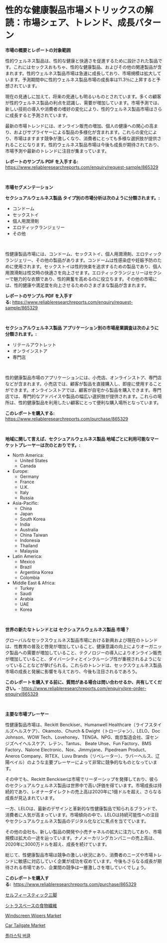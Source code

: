 <p><h1>性的な健康製品市場メトリックスの解読：市場シェア、トレンド、成長パターン</h1></p><p><strong>市場の概要とレポートの対象範囲</strong></p>
<p><p>性的ウェルネス製品は、性的な健康と快適さを促進するために設計された製品です。これにはセックスおもちゃ、性的な健康製品、およびその他の関連製品が含まれます。性的ウェルネス製品市場は急速に成長しており、市場規模は拡大しています。予測期間中に性的ウェルネス製品市場の成長率は11.3％に上昇すると予想されています。</p><p>現在の見通しに加えて、将来の見通しも明るいものとされています。多くの顧客が性的ウェルネス製品の利点を認識し、需要が増加しています。市場予測では、新しい技術の導入や消費者の嗜好の変化により、性的ウェルネス製品市場はさらに成長すると予測されています。</p><p>最新の市場トレンドには、オンライン販売の増加、個人の健康への関心の高まり、およびサプライヤーによる製品の多様化が含まれます。これらの変化により、市場はますます競争が激しくなり、消費者にとっても多様な選択肢が提供されることになります。性的ウェルネス製品市場は今後も成長が期待されており、市場予測や最新のトレンドに注目が集まっています。</p></p>
<p><strong>レポートのサンプル PDF を入手する:</strong> <a href="https://www.reliableresearchreports.com/enquiry/request-sample/865329">https://www.reliableresearchreports.com/enquiry/request-sample/865329</a></p>
<p>&nbsp;</p>
<p><strong>市場セグメンテーション</strong></p>
<p><strong>セクシュアルウェルネス製品 タイプ別の市場分析は次のように分類されます。:</strong></p>
<p><ul><li>コンドーム</li><li>セックストイ</li><li>個人用潤滑剤</li><li>エロティックランジェリー</li><li>その他</li></ul></p>
<p>&nbsp;</p>
<p><p>性健康製品市場には、コンドーム、セックストイ、個人用潤滑剤、エロティックランジェリー、その他の製品があります。コンドームは性感染症や妊娠予防のために使用されます。セックストイは性的快楽を追求するための製品であり、個人用潤滑剤は性交時の快適さを向上させます。エロティックランジェリーはセクシーで魅力的な衣類であり、性的興奮を高めるのに役立ちます。その他の市場には、性的健康や満足度を向上させるためのさまざまな製品が含まれます。</p></p>
<p><strong>レポートのサンプル PDF を入手する:</strong>&nbsp;<a href="https://www.reliableresearchreports.com/enquiry/request-sample/865329">https://www.reliableresearchreports.com/enquiry/request-sample/865329</a></p>
<p>&nbsp;</p>
<p><strong> セクシュアルウェルネス製品 アプリケーション別の市場産業調査は次のように分類されます。:</strong></p>
<p><ul><li>リテールアウトレット</li><li>オンラインストア</li><li>専門店</li></ul></p>
<p>&nbsp;</p>
<p><p>性的健康製品市場のアプリケーションには、小売店、オンラインストア、専門店などが含まれます。小売店では、顧客が製品を直接購入し、即座に使用することができます。オンラインストアでは、顧客が自宅から製品を購入できます。専門店では、専門的なアドバイスや製品の幅広い選択肢が提供されます。これらの場所は、性的健康製品を利用したい顧客にとって便利な購入場所となっています。</p></p>
<p><strong>このレポートを購入する:</strong>&nbsp; <a href="https://www.reliableresearchreports.com/purchase/865329">https://www.reliableresearchreports.com/purchase/865329</a></p>
<p>&nbsp;</p>
<p><strong>地域に関して言えば、セクシュアルウェルネス製品 地域ごとに利用可能なマーケットプレーヤーは次のとおりです。:</strong></p>
<p><ul>
    <li>
        North America:
        <ul>
            <li>United States</li>
            <li>Canada</li>
        </ul>
    </li>
    <li>
        Europe:
        <ul>
            <li>Germany</li>
            <li>France</li>
            <li>U.K.</li>
            <li>Italy</li>
            <li>Russia</li>
        </ul>
    </li>
    <li>
        Asia-Pacific:
        <ul>
            <li>China</li>
            <li>Japan</li>
            <li>South Korea</li>
            <li>India</li>
            <li>Australia</li>
            <li>China Taiwan</li>
            <li>Indonesia</li>
            <li>Thailand</li>
            <li>Malaysia</li>
        </ul>
    </li>
    <li>
        Latin America:
        <ul>
            <li>Mexico</li>
            <li>Brazil</li>
            <li>Argentina Korea</li>
            <li>Colombia</li>
        </ul>
    </li>
    <li>
        Middle East & Africa:
        <ul>
            <li>Turkey</li>
            <li>Saudi</li>
            <li>Arabia</li>
            <li>UAE</li>
            <li>Korea</li>
        </ul>
    </li>
    </ul></p>
<p>&nbsp;</p>
<p><strong>世界の新たなトレンドとは セクシュアルウェルネス製品 市場？</strong></p>
<p><p>グローバルなセックスウェルネス製品市場における新興および現在のトレンドは、性教育の普及と啓発が増加していること、健康意識の向上によりオーガニック製品への需要が増加していること、テクノロジーの導入によりオンライン販売が増加していること、ダイバーシティとインクルーシブ性が重視されるようになっていることなどが挙げられる。これらのトレンドは、セックスウェルネス製品市場の成長と発展に影響を与えており、今後も注目されるであろう。</p></p>
<p><strong>このレポートを購入する前に、質問がある場合は問い合わせるか、共有してください。</strong>- <a href="https://www.reliableresearchreports.com/enquiry/pre-order-enquiry/865329">https://www.reliableresearchreports.com/enquiry/pre-order-enquiry/865329</a></p>
<p>&nbsp;</p>
<p><strong>主要な市場プレーヤー</strong></p>
<p><p>性健康製品市場は、Reckitt Benckiser、Humanwell Healthcare（ライフスタイルズヘルスケア）、Okamoto、Church & Dwight（トロージャン）、LELO、Doc Johnson、WOW Tech、Lovehoney、TENGA、NPG、南京製造会社、深センジズヘイヘルスケア、レテン、Tantus、 Beate Uhse、Fun Factory、BMS Factory、Nalone Electronic、Nox、Jimmyjane、Pipedream Product、Aneros Company、RITEX、Luvu Brands（リベレーター）、ラバーヘルス、辽陽ベイル）のような主要プレーヤーによって非常に競争的なものとなっています。</p><p>その中でも、Reckitt Benckiserは市場でリーダーシップを発揮しており、彼らのセクシュアルウェルネス製品は世界中で高い評価を得ています。市場成長は持続的であり、レオナーダイレクトの売上高は2020年に1億ドルを超え、さらなる成長が見込まれています。</p><p>一方、LELOは、最新のデザインと革新的な性健康製品で知られるブランドで、消費者に人気が高まっています。市場傾向の中で、LELOは持続可能性への注目やセクシュアルウェルネス製品のデジタル化などに焦点を当てています。</p><p>その他の会社も、新しい製品の開発や小売チャネルの拡大に注力しており、市場規模は拡大の一途を辿っています。ナノメーカリングカンパニーの売上高は、2020年に3000万ドルを超え、成長を続けています。</p><p>総じて、性健康製品市場は競争の激しい状況にあり、消費者のニーズや市場トレンドに敏感に対応していく企業が成功を収めています。今後もさらなる成長が期待される市場であり、企業間の競争は一層激しさを増していくでしょう。</p></p>
<p><strong>このレポートを購入する:</strong>&nbsp;&nbsp;<a href="https://www.reliableresearchreports.com/purchase/865329">https://www.reliableresearchreports.com/purchase/865329</a></p>
<p><p><a href="https://github.com/joaejkdzgyljvo6/Market-Research-Report-List-1/blob/main/5146939187624.md">セルフィースティック三脚</a></p><p><a href="https://medium.com/@reliezer65/%E6%9F%91%E6%A9%98%E7%B3%BB%E9%A3%9F%E7%89%A9%E7%B9%8A%E7%B6%AD%E5%B8%82%E5%A0%B4-2031%E5%B9%B4%E3%81%BE%E3%81%A7%E3%81%AE%E6%88%90%E5%8A%9F%E3%81%99%E3%82%8B%E3%83%93%E3%82%B8%E3%83%8D%E3%82%B9%E6%88%A6%E7%95%A5%E3%81%AE%E9%8D%B5-bcb29f2f8b6c">シトラスベースの食物繊維</a></p><p><a href="https://github.com/GroverBarry/Market-Research-Report-List-4/blob/main/windscreen-wipers-market.md">Windscreen Wipers Market</a></p><p><a href="https://github.com/lylyparadise/Market-Research-Report-List-2/blob/main/car-tailgate-market.md">Car Tailgate Market</a></p><p><a href="https://github.com/idcefvhkdut6/Market-Research-Report-List-1/blob/main/3062290187558.md">플라스틱 버클</a></p></p>